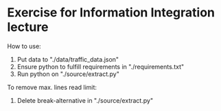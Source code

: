 # Exercise for Information Integration lecture

How to use:
1. Put data to "./data/traffic_data.json"
2. Ensure python to fulfill requirements in "./requirements.txt"
3. Run python on "./source/extract.py"

To remove max. lines read limit:
1. Delete break-alternative in "./source/extract.py"
